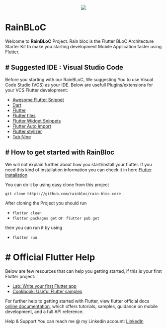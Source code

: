 <p align="center">
  <img src="https://i.imgur.com/EbGpvGO.png">
</p>

# RainBLoC

Welcome to **RainBLoC** Project. Rain bloc is the Flutter BLoC Architecture Starter Kit to make you starting development Mobile Application faster using Flutter.

## \# Suggested IDE : Visual Studio Code
Before you starting with our RainBLoC, We suggesting You to use Visual Code Studio (VCS) as your IDE. Below are usefull Plugins/extensions for your VCS Flutter development:

- [Awesome Flutter Snippet](https://marketplace.visualstudio.com/items?itemName=Nash.awesome-flutter-snippets)
- [Dart](https://marketplace.visualstudio.com/items?itemName=Dart-Code.dart-code)
- [Flutter](https://marketplace.visualstudio.com/items?itemName=Dart-Code.flutter)
- [Flutter files](https://marketplace.visualstudio.com/items?itemName=gornivv.vscode-flutter-files)
- [Flutter Widget Snippets](https://marketplace.visualstudio.com/items?itemName=alexisvt.flutter-snippets)
- [Flutter Auto Import](https://marketplace.visualstudio.com/items?itemName=davidwoo.flutter-auto-import)
- [Flutter stylizer](https://marketplace.visualstudio.com/items?itemName=gmlewis-vscode.flutter-stylizer)
- [Tab Nine](https://marketplace.visualstudio.com/items?itemName=TabNine.tabnine-vscode)

## \# How to get started with RainBloc

We will not explain further about how you start/install your flutter. If you need this kind of installation information you can check it in here [Flutter Installation](https://flutter.dev/docs/get-started/install)

You can do it by using easy clone from this project

```git clone https://github.com/rainbloc/rain-bloc-core```

After cloning the Project you should run

- ``` flutter clean ```
- ``` flutter packages get ``` or ``` flutter pub get```

then you can run it by using
- ```flutter run```


# \# Official Flutter Help
Below are few resources that can help you getting started, if this is your first Flutter project:

- [Lab: Write your first Flutter app](https://flutter.dev/docs/get-started/codelab)
- [Cookbook: Useful Flutter samples](https://flutter.dev/docs/cookbook)

For further help to getting started with Flutter, view flutter official docs [online documentation](https://flutter.dev/docs), which offers tutorials,
samples, guidance on mobile development, and a full API reference.

Help & Support
You can reach me @ my Linkedin account:
[LinkedIn](https://www.linkedin.com/in/rendyas/)